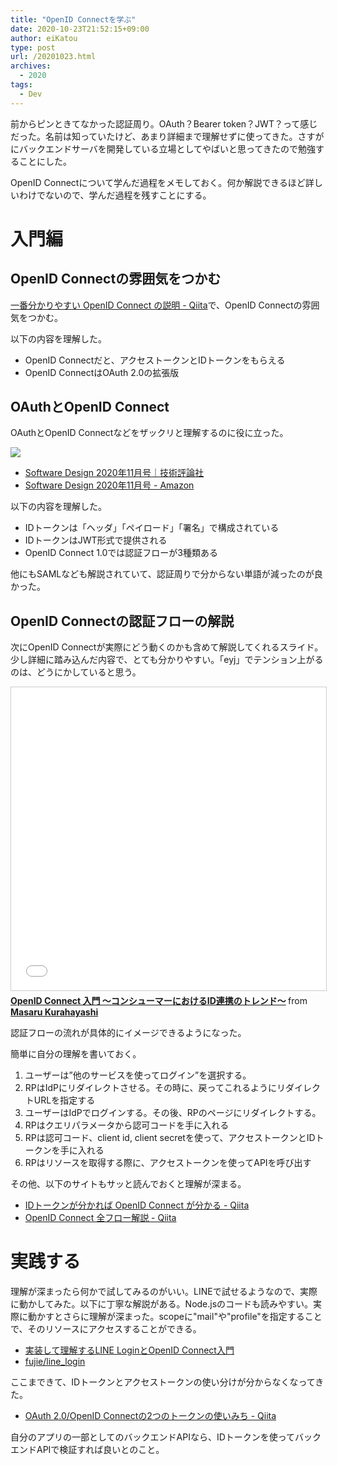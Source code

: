 ```yaml
---
title: "OpenID Connectを学ぶ"
date: 2020-10-23T21:52:15+09:00
author: eiKatou
type: post
url: /20201023.html
archives:
  - 2020
tags:
  - Dev
---
```


前からピンときてなかった認証周り。OAuth？Bearer token？JWT？って感じだった。名前は知っていたけど、あまり詳細まで理解せずに使ってきた。さすがにバックエンドサーバを開発している立場としてやばいと思ってきたので勉強することにした。

OpenID Connectについて学んだ過程をメモしておく。何か解説できるほど詳しいわけでないので、学んだ過程を残すことにする。

<!--more-->

# 入門編
## OpenID Connectの雰囲気をつかむ
[一番分かりやすい OpenID Connect の説明 - Qiita](https://qiita.com/TakahikoKawasaki/items/498ca08bbfcc341691fe)で、OpenID Connectの雰囲気をつかむ。

以下の内容を理解した。
- OpenID Connectだと、アクセストークンとIDトークンをもらえる
- OpenID ConnectはOAuth 2.0の拡張版

## OAuthとOpenID Connect
OAuthとOpenID Connectなどをザックリと理解するのに役に立った。

<a href="https://www.amazon.co.jp/Software-Design-%E3%82%BD%E3%83%95%E3%83%88%E3%82%A6%E3%82%A7%E3%82%A2%E3%83%87%E3%82%B6%E3%82%A4%E3%83%B3-2020%E5%B9%B411%E6%9C%88%E5%8F%B7-%E9%9B%91%E8%AA%8C-ebook/dp/B08KSQ2FB5/ref=as_li_ss_il?__mk_ja_JP=%E3%82%AB%E3%82%BF%E3%82%AB%E3%83%8A&crid=15ESZPZB6YPDP&dchild=1&keywords=software+design&qid=1603458596&sprefix=softwa,aps,325&sr=8-1&linkCode=li3&tag=eikatou-22&linkId=3a52d9f68be375e8d9a7af390858c4a9&language=ja_JP" target="_blank"><img border="0" src="//ws-fe.amazon-adsystem.com/widgets/q?_encoding=UTF8&ASIN=B08KSQ2FB5&Format=_SL250_&ID=AsinImage&MarketPlace=JP&ServiceVersion=20070822&WS=1&tag=eikatou-22&language=ja_JP" ></a><img src="https://ir-jp.amazon-adsystem.com/e/ir?t=eikatou-22&language=ja_JP&l=li3&o=9&a=B08KSQ2FB5" width="1" height="1" border="0" alt="" style="border:none !important; margin:0px !important;" />
- [Software Design 2020年11月号｜技術評論社](https://gihyo.jp/magazine/SD/archive/2020/202011)
- [Software Design 2020年11月号 - Amazon](https://amzn.to/2FTKuVx)

以下の内容を理解した。
- IDトークンは「ヘッダ」「ペイロード」「署名」で構成されている
- IDトークンはJWT形式で提供される
- OpenID Connect 1.0では認証フローが3種類ある

他にもSAMLなども解説されていて、認証周りで分からない単語が減ったのが良かった。


## OpenID Connectの認証フローの解説
次にOpenID Connectが実際にどう動くのかも含めて解説してくれるスライド。少し詳細に踏み込んだ内容で、とても分かりやすい。「eyj」でテンション上がるのは、どうにかしていると思う。
<iframe src="//www.slideshare.net/slideshow/embed_code/key/DAgcEe0YyhsunB" width="595" height="485" frameborder="0" marginwidth="0" marginheight="0" scrolling="no" style="border:1px solid #CCC; border-width:1px; margin-bottom:5px; max-width: 100%;" allowfullscreen> </iframe> <div style="margin-bottom:5px"> <strong> <a href="//www.slideshare.net/kura_lab/openid-connect-id" title="OpenID Connect 入門 〜コンシューマーにおけるID連携のトレンド〜" target="_blank">OpenID Connect 入門 〜コンシューマーにおけるID連携のトレンド〜</a> </strong> from <strong><a href="https://www.slideshare.net/kura_lab" target="_blank">Masaru Kurahayashi</a></strong> </div>

認証フローの流れが具体的にイメージできるようになった。

簡単に自分の理解を書いておく。
1. ユーザーは”他のサービスを使ってログイン”を選択する。
1. RPはIdPにリダイレクトさせる。その時に、戻ってこれるようにリダイレクトURLを指定する
1. ユーザーはIdPでログインする。その後、RPのページにリダイレクトする。
1. RPはクエリパラメータから認可コードを手に入れる
1. RPは認可コード、client id, client secretを使って、アクセストークンとIDトークンを手に入れる
1. RPはリソースを取得する際に、アクセストークンを使ってAPIを呼び出す

その他、以下のサイトもサッと読んでおくと理解が深まる。
- [IDトークンが分かれば OpenID Connect が分かる - Qiita](https://qiita.com/TakahikoKawasaki/items/8f0e422c7edd2d220e06)
- [OpenID Connect 全フロー解説 - Qiita](https://qiita.com/TakahikoKawasaki/items/4ee9b55db9f7ef352b47)

# 実践する
理解が深まったら何かで試してみるのがいい。LINEで試せるようなので、実際に動かしてみた。以下に丁寧な解説がある。Node.jsのコードも読みやすい。実際に動かすとさらに理解が深まった。scopeに"mail"や"profile"を指定することで、そのリソースにアクセスすることができる。

- [実装して理解するLINE LoginとOpenID Connect入門](https://www.slideshare.net/naohiro.fujie/line-loginopenid-connect?from_action=save)
- [fujie/line_login](https://github.com/fujie/line_login)

ここまできて、IDトークンとアクセストークンの使い分けが分からなくなってきた。
- [OAuth 2.0/OpenID Connectの2つのトークンの使いみち - Qiita](https://qiita.com/wadahiro/items/ad36c7932c6627149873)

自分のアプリの一部としてのバックエンドAPIなら、IDトークンを使ってバックエンドAPIで検証すれば良いとのこと。
